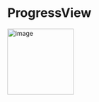 # ProgressView

<img width="150" alt="image" src="https://user-images.githubusercontent.com/18136549/178927700-91fcfcff-7088-4f93-bf10-88b4b3e6224e.gif">
